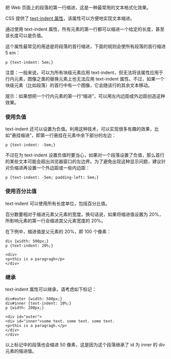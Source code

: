 把 Web 页面上的段落的第一行缩进，这是一种最常用的文本格式化效果。

CSS 提供了 [text-indent 属性](http://www.w3school.com.cn/cssref/pr_text_text-indent.asp)，该属性可以方便地实现文本缩进。

通过使用 text-indent 属性，所有元素的第一行都可以缩进一个给定的长度，甚至该长度可以是负值。

这个属性最常见的用途是将段落的首行缩进，下面的规则会使所有段落的首行缩进 5 em：

```
p {text-indent: 5em;}
```

注意：一般来说，可以为所有块级元素应用 text-indent，但无法将该属性应用于行内元素，图像之类的替换元素上也无法应用 text-indent 属性。不过，如果一个块级元素（比如段落）的首行中有一个图像，它会随该行的其余文本移动。

提示：如果想把一个行内元素的第一行“缩进”，可以用左内边距或外边距创造这种效果。

### 使用负值

text-indent 还可以设置为负值。利用这种技术，可以实现很多有趣的效果，比如“悬挂缩进”，即第一行悬挂在元素中余下部分的左边：

```
p {text-indent: -5em;}
```

不过在为 text-indent 设置负值时要当心，如果对一个段落设置了负值，那么首行的某些文本可能会超出浏览器窗口的左边界。为了避免出现这种显示问题，建议针对负缩进再设置一个外边距或一些内边距：

```
p {text-indent: -5em; padding-left: 5em;}
```

### 使用百分比值

text-indent 可以使用所有长度单位，包括百分比值。

百分数要相对于缩进元素父元素的宽度。换句话说，如果将缩进值设置为 20%，所影响元素的第一行会缩进其父元素宽度的 20%。

在下例中，缩进值是父元素的 20%，即 100 个像素：

```
div {width: 500px;}
p {text-indent: 20%;}

<div>
<p>this is a paragragh</p>
</div>
```

### 继承

text-indent 属性可以继承，请考虑如下标记：

```
div#outer {width: 500px;}
div#inner {text-indent: 10%;}
p {width: 200px;}

<div id="outer">
<div id="inner">some text. some text. some text.
<p>this is a paragragh.</p>
</div>
</div>
```

以上标记中的段落也会缩进 50 像素，这是因为这个段落继承了 id 为 inner 的 div 元素的缩进值。